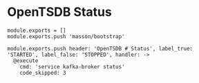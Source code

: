 
# OpenTSDB Status

    module.exports = []
    module.exports.push 'masson/bootstrap'

    module.exports.push header: 'OpenTSDB # Status', label_true: 'STARTED', label_false: 'STOPPED', handler: ->
      @execute
        cmd: 'service kafka-broker status'
        code_skipped: 3
